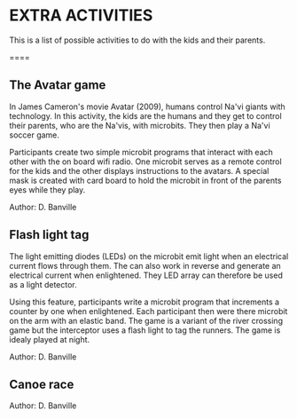 

# EXTRA ACTIVITIES

This is a list of possible activities to do with the kids and their parents.

====
## The Avatar game

In James Cameron's movie Avatar (2009), humans control Na'vi giants with technology. In this activity, the kids are the humans and they get to control their parents, who are the Na'vis, with microbits. They then play a Na'vi soccer game.

Participants create two simple microbit programs that interact with each other with the on board wifi radio. One microbit serves as a remote control for the kids and the other displays instructions to the avatars. A special mask is created with card board to hold the microbit in front of the parents eyes while they play.

Author: D. Banville

## Flash light tag

The light emitting diodes (LEDs) on the microbit emit light when an electrical current flows through them. The can also work in reverse and generate an electrical current when enlightened. They LED array can therefore be used as a light detector. 

Using this feature, participants write a microbit program that increments a counter by one when enlightened. Each participant then were there microbit on the arm with an elastic band. The game is a variant of the river crossing game but the interceptor uses a flash light to tag the runners. The game is idealy played at night.

Author: D. Banville 

## Canoe race



Author: D. Banville



